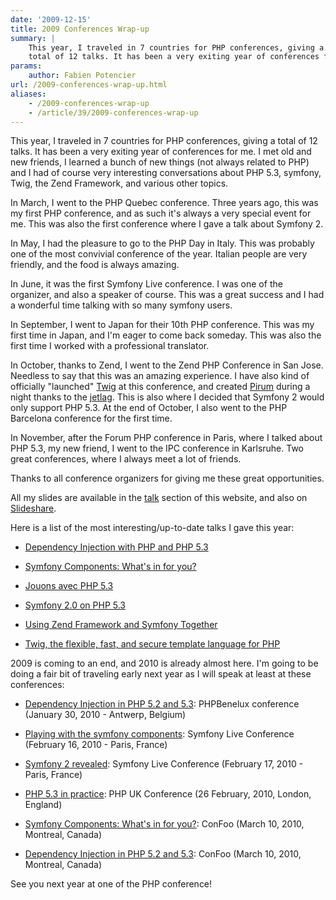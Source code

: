 ```yaml
---
date: '2009-12-15'
title: 2009 Conferences Wrap-up
summary: |
    This year, I traveled in 7 countries for PHP conferences, giving a
    total of 12 talks. It has been a very exiting year of conferences for me.
params:
    author: Fabien Potencier
url: /2009-conferences-wrap-up.html
aliases:
    - /2009-conferences-wrap-up
    - /article/39/2009-conferences-wrap-up
---
```


This year, I traveled in 7 countries for PHP conferences, giving a total of 12
talks. It has been a very exiting year of conferences for me. I met old and
new friends, I learned a bunch of new things (not always related to PHP) and I
had of course very interesting conversations about PHP 5.3, symfony, Twig, the
Zend Framework, and various other topics.

In March, I went to the PHP Quebec conference. Three years ago, this was my
first PHP conference, and as such it's always a very special event for me.
This was also the first conference where I gave a talk about Symfony 2.

In May, I had the pleasure to go to the PHP Day in Italy. This was probably
one of the most convivial conference of the year. Italian people are very
friendly, and the food is always amazing.

In June, it was the first Symfony Live conference. I was one of the organizer,
and also a speaker of course. This was a great success and I had a wonderful
time talking with so many symfony users.

In September, I went to Japan for their 10th PHP conference. This was my first
time in Japan, and I'm eager to come back someday. This was also the first
time I worked with a professional translator.

In October, thanks to Zend, I went to the Zend PHP Conference in San Jose.
Needless to say that this was an amazing experience. I have also kind of
officially "launched" [Twig](http://www.twig-project.org/) at this conference,
and created [Pirum](http://www.pirum-project.org/) during a night thanks to
the [jetlag](http://twitter.com/fabpot/status/4969508481). This is also where
I decided that Symfony 2 would only support PHP 5.3. At the end of October, I
also went to the PHP Barcelona conference for the first time.

In November, after the Forum PHP conference in Paris, where I talked about PHP
5.3, my new friend, I went to the IPC conference in Karlsruhe. Two great
conferences, where I always meet a lot of friends.

Thanks to all conference organizers for giving me these great opportunities.

All my slides are available in the [talk](https://fabien.potencier.org/talks)
section of this website, and also on
[Slideshare](http://www.slideshare.net/fabpot).

Here is a list of the most interesting/up-to-date talks I gave this year:

 * <a href="https://fabien.potencier.org/talk/30/dependency-injection-ipc-2009">Dependency Injection with PHP and PHP 5.3</a>

 * <a href="https://fabien.potencier.org/talk/29/symfony-components-ipc-2009">Symfony Components: What's in for you?</a>

 * <a href="https://fabien.potencier.org/talk/28/playing-with-PHP53">Jouons avec PHP 5.3</a>

 * <a href="https://fabien.potencier.org/talk/33/php-barcelona-symfony-2-0-on-PHP-5-3">Symfony 2.0 on PHP 5.3</a>

 * <a href="https://fabien.potencier.org/talk/27/symfony-and-zend-framework-together-2009">Using Zend Framework and Symfony Together</a>

 * <a href="https://fabien.potencier.org/talk/31/twig-zend-unconference-2009">Twig, the flexible, fast, and secure template language for PHP</a>

2009 is coming to an end, and 2010 is already almost here. I'm going to be
doing a fair bit of traveling early next year as I will speak at least at
these conferences:

 * [Dependency Injection in PHP 5.2 and 5.3](http://conference.phpbenelux.eu/schedule/#talk1): PHPBenelux conference (January 30, 2010 - Antwerp, Belgium)

 * [Playing with the symfony components](http://www.symfony-live.com/schedule#session-fp1): Symfony Live Conference (February 16, 2010 - Paris, France)

 * [Symfony 2 revealed](http://www.symfony-live.com/schedule#session-fp2): Symfony Live Conference (February 17, 2010 - Paris, France)

 * [PHP 5.3 in practice](http://www.phpconference.co.uk/schedule): PHP UK Conference (26 February, 2010, London, England)

 * <a href="http://confoo.ca/en/2010/session/symfony-components-what-s-in-for-you">Symfony Components: What's in for you?</a>: ConFoo (March 10, 2010, Montreal, Canada)

 * [Dependency Injection in PHP 5.2 and 5.3](http://confoo.ca/en/2010/session/dependency-injection-in-php-5-2-and-5-3): ConFoo (March 10, 2010, Montreal, Canada)

See you next year at one of the PHP conference!



